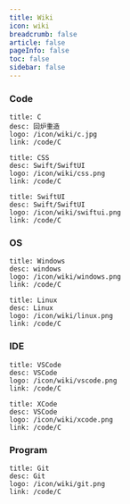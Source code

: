 ```yaml
---
title: Wiki
icon: wiki
breadcrumb: false
article: false
pageInfo: false
toc: false
sidebar: false
---
```


### Code



```card
title: C
desc: 回炉重造
logo: /icon/wiki/c.jpg
link: /code/C
```

```card
title: CSS
desc: Swift/SwiftUI
logo: /icon/wiki/css.png
link: /code/C
```

```card
title: SwiftUI
desc: Swift/SwiftUI
logo: /icon/wiki/swiftui.png
link: /code/C
```

### OS

```card
title: Windows
desc: windows
logo: /icon/wiki/windows.png
link: /code/C
```

```card
title: Linux
desc: Linux
logo: /icon/wiki/linux.png
link: /code/C
```


### IDE

```card
title: VSCode
desc: VSCode
logo: /icon/wiki/vscode.png
link: /code/C
```

```card
title: XCode
desc: VSCode
logo: /icon/wiki/xcode.png
link: /code/C
```


### Program

```card
title: Git
desc: Git
logo: /icon/wiki/git.png
link: /code/C
```